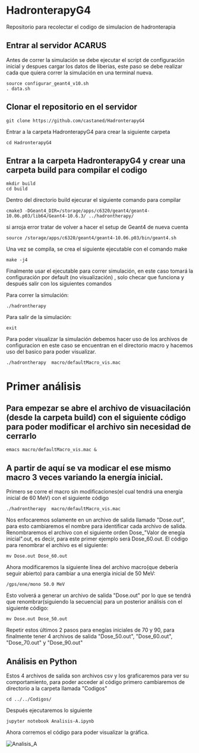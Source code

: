 # HadronterapyG4
Repositorio para recolectar el codigo de simulacion de hadronterapia 

## Entrar al servidor ACARUS 

Antes de correr la simulación se debe ejecutar el script de configuración inicial y despues cargar los datos de liberias, este paso se debe realizar cada que quiera correr la simulación en una terminal nueva.

```
source configurar_geant4_v10.sh
. data.sh 
```

## Clonar el repositorio en el servidor 
```
git clone https://github.com/castaned/HadronterapyG4
```
Entrar a la carpeta HadronterapyG4 para crear la siguiente carpeta

```
cd HadronterapyG4
```

## Entrar a la carpeta HadronterapyG4 y crear una carpeta build para compilar el codigo 
```
mkdir build
cd build
```


Dentro del directorio build ejecurar el siguiente comando para compilar

```
cmake3 -DGeant4_DIR=/storage/apps/c6320/geant4/geant4-10.06.p03/lib64/Geant4-10.6.3/ ../hadrontherapy/
```
si arroja error tratar de volver a hacer el setup de Geant4 de nueva cuenta 

```
source /storage/apps/c6320/geant4/geant4-10.06.p03/bin/geant4.sh
```

Una vez se compila, se crea el siguiente ejecutable con el comando make

```
make -j4
```

Finalmente usar el ejecutable para correr simulación, en este caso tomará la configuración por default (no visualización) , solo checar que funciona y después salir con los siguientes comandos

Para correr la simulación:

```
./hadrontherapy
```

Para salir de la simulación:

```
exit
```

Para poder visualizar la simulación debemos hacer uso de los archivos de configuracion en este caso se encuentran en el directorio macro y hacemos uso del basico para poder visualizar.

```
./hadrontherapy  macro/defaultMacro_vis.mac
```

# Primer análisis

## Para empezar se abre el archivo de visuacilación (desde la carpeta build) con el siguiente código para poder modificar el archivo sin necesidad de cerrarlo

```
emacs macro/defaultMacro_vis.mac &
```

## A partir de aquí se va modicar el ese mismo macro 3 veces variando la energía inicial.

Primero se corre el macro sin modificaciones(el cual tendrá una energía inicial de 60 MeV) con el siguiente código

```
./hadrontherapy  macro/defaultMacro_vis.mac
```
Nos enfocaremos solamente en un archivo de salida llamado "Dose.out", para esto cambiaremos el nombre para identificar cada archivo de salida.
Renombraremos el archivo con el siguiente orden Dose_"Valor de enegía inicial".out, es decir, para este primer ejemplo será Dose_60.out.
El código para renombrar el archivo es el siguiente:

```
mv Dose.out Dose_60.out
```

Ahora modificaremos la siguiente línea del archivo macro(que debería seguir abierto) para cambiar a una energía inicial de 50 MeV:

```
/gps/ene/mono 50.0 MeV
```
Esto volverá a generar un archivo de salida "Dose.out" por lo que se tendrá que renombrar(siguiendo la secuencia) para un posterior análisis con el siguiente código:

```
mv Dose.out Dose_50.out
```

Repetir estos últimos 2 pasos para enegías iniciales de 70 y 90, para finalmente tener 4 archivos de salida "Dose_50.out", "Dose_60.out", "Dose_70.out" y "Dose_90.out" 

## Análisis en Python

Estos 4 archivos de salida son archivos csv y los graficaremos para ver su comportamiento, para poder acceder al código primero cambiaremos de directorio a la carpeta llamada "Codigos" 

```
cd ../../Codigos/
```

Después ejecutaremos lo siguiente

```
jupyter notebook Analisis-A.ipynb
```

Ahora corremos el código para poder visualizar la gráfica.

![Analisis_A](https://github.com/user-attachments/assets/08cf64b5-2fec-4488-ac24-cd4c63fb0d83)
